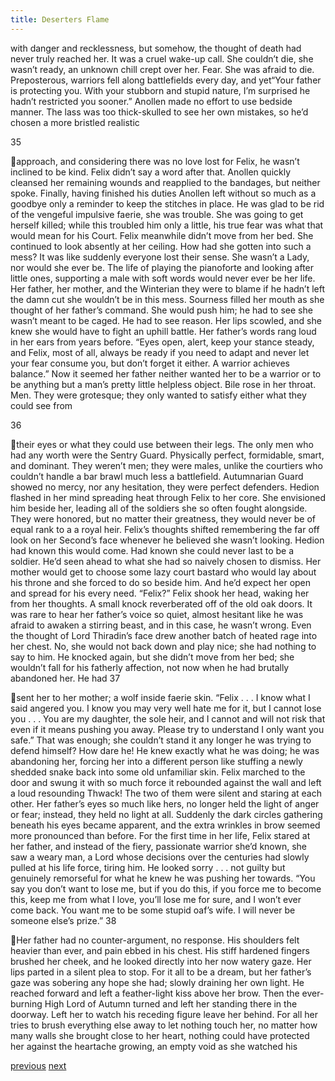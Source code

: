 ```yaml
---
title: Deserters Flame
---
```

with danger and recklessness, but somehow, the thought of death had never truly
reached her. It was a cruel wake-up call. She couldn’t die, she wasn’t ready, an
unknown chill crept over her. Fear. She was afraid to die. Preposterous, warriors
fell along battlefields every day, and yet“Your father is protecting you. With your stubborn and stupid nature, I’m
surprised he hadn’t restricted you sooner.”
Anollen made no effort to use bedside manner. The lass was too
thick-skulled to see her own mistakes, so he’d chosen a more bristled realistic

35

approach, and considering there was no love lost for Felix, he wasn’t inclined to
be kind. Felix didn’t say a word after that. Anollen quickly cleansed her
remaining wounds and reapplied to the bandages, but neither spoke.
Finally, having finished his duties Anollen left without so much as a
goodbye only a reminder to keep the stitches in place. He was glad to be rid of
the vengeful impulsive faerie, she was trouble. She was going to get herself
killed; while this troubled him only a little, his true fear was what that would
mean for his Court. Felix meanwhile didn’t move from her bed. She continued to
look absently at her ceiling. How had she gotten into such a mess? It was like
suddenly everyone lost their sense. She wasn’t a Lady, nor would she ever be.
The life of playing the pianoforte and looking after little ones, supporting a male
with soft words would never ever be her life. Her father, her mother, and the
Winterian they were to blame if he hadn’t left the damn cut she wouldn’t be in
this mess.
Sourness filled her mouth as she thought of her father’s command. She
would push him; he had to see she wasn’t meant to be caged. He had to see
reason. Her lips scowled, and she knew she would have to fight an uphill battle.
Her father’s words rang loud in her ears from years before. “Eyes open, alert,
keep your stance steady, and Felix, most of all, always be ready if you need to
adapt and never let your fear consume you, but don’t forget it either. A warrior
achieves balance.”
Now it seemed her father neither wanted her to be a warrior or to be
anything but a man’s pretty little helpless object. Bile rose in her throat. Men.
They were grotesque; they only wanted to satisfy either what they could see from

36

their eyes or what they could use between their legs.
The only men who had any worth were the Sentry Guard. Physically
perfect, formidable, smart, and dominant. They weren’t men; they were males,
unlike the courtiers who couldn’t handle a bar brawl much less a battlefield.
Autumnarian Guard showed no mercy, nor any hesitation, they were perfect
defenders. Hedion flashed in her mind spreading heat through Felix to her core.
She envisioned him beside her, leading all of the soldiers she so often fought
alongside. They were honored, but no matter their greatness, they would never be
of equal rank to a a royal heir.
Felix’s thoughts shifted remembering the far off look on her Second’s
face whenever he believed she wasn’t looking. Hedion had known this would
come. Had known she could never last to be a soldier. He’d seen ahead to what
she had so naively chosen to dismiss. Her mother would get to choose some lazy
court bastard who would lay about his throne and she forced to do so beside him.
And he’d expect her open and spread for his every need.
“Felix?”
Felix shook her head, waking her from her thoughts. A small knock
reverberated off of the old oak doors. It was rare to hear her father’s voice so
quiet, almost hesitant like he was afraid to awaken a stirring beast, and in this
case, he wasn’t wrong. Even the thought of Lord Thiradin’s face drew another
batch of heated rage into her chest. No, she would not back down and play nice;
she had nothing to say to him.
He knocked again, but she didn’t move from her bed; she wouldn’t fall
for his fatherly affection, not now when he had brutally abandoned her. He had
37

sent her to her mother; a wolf inside faerie skin.
“Felix . . . I know what I said angered you. I know you may very well
hate me for it, but I cannot lose you . . . You are my daughter, the sole heir, and I
cannot and will not risk that even if it means pushing you away. Please try to
understand I only want you safe.”
That was enough; she couldn’t stand it any longer he was trying to defend
himself? How dare he! He knew exactly what he was doing; he was abandoning
her, forcing her into a different person like stuffing a newly shedded snake back
into some old unfamiliar skin.
Felix marched to the door and swung it with so much force it rebounded
against the wall and left a loud resounding Thwack!
The two of them were silent and staring at each other. Her father’s eyes
so much like hers, no longer held the light of anger or fear; instead, they held no
light at all. Suddenly the dark circles gathering beneath his eyes became
apparent, and the extra wrinkles in brow seemed more pronounced than before.
For the first time in her life, Felix stared at her father, and instead of the fiery,
passionate warrior she’d known, she saw a weary man, a Lord whose decisions
over the centuries had slowly pulled at his life force, tiring him. He looked sorry
. . . not guilty but genuinely remorseful for what he knew he was pushing her
towards.
“You say you don’t want to lose me, but if you do this, if you force me to
become this, keep me from what I love, you’ll lose me for sure, and I won’t ever
come back. You want me to be some stupid oaf’s wife. I will never be someone
else’s prize.”
38

Her father had no counter-argument, no response. His shoulders felt
heavier than ever, and pain ebbed in his chest. His stiff hardened fingers brushed
her cheek, and he looked directly into her now watery gaze. Her lips parted in a
silent plea to stop. For it all to be a dream, but her father’s gaze was sobering any
hope she had; slowly draining her own light. He reached forward and left a
feather-light kiss above her brow. Then the ever-burning High Lord of Autumn
turned and left her standing there in the doorway. Left her to watch his receding
figure leave her behind.
For all her tries to brush everything else away to let nothing touch her, no
matter how many walls she brought close to her heart, nothing could have
protected her against the heartache growing, an empty void as she watched his

[previous](desertflame-7.html)
[next](desertflame-9.html)

